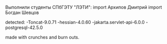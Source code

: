 Выполнили студенты СПбГЭТУ "ЛЭТИ":
import Архипов Дмитрий
import Богдан Шевцов

detected:
-Toncat-9.0.71
-hessian-4.0.60
-jakarta.servlet-api-6.0.0
-postgresql-42.5.0

made with crunches and burn outs.
